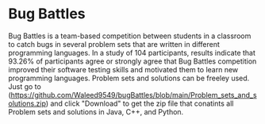 # Bug Battles

Bug Battles is a team-based competition between students in a classroom to catch bugs in several problem sets that are written in different programming languages. In a study of 104 participants, results indicate that 93.26\% of participants agree or strongly agree that Bug Battles competition improved their software testing skills and motivated them to learn new programming languages. Problem sets and solutions can be freeley used. Just go to (https://github.com/Waleed9549/bugBattles/blob/main/Problem_sets_and_solutions.zip) and click "Download" to get the zip file that conatints all Problem sets and solutions in Java, C++, and Python.  
